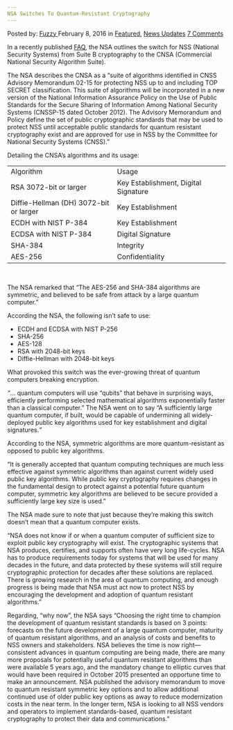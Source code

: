 ```yaml
---
NSA Switches To Quantum-Resistant Cryptography
---
```

<article class="post-listing post-13173 post type-post status-publish format-standard has-post-thumbnail hentry category-deepdot-news category-news-updates tag-cryptography tag-nsa tag-quantumresistant tag-switches">
    <div class="post-inner">
        <span>Posted by: <a href="https://www.deepdotweb.com/author/fuzzy/" title="">Fuzzy </a></span>
    <span>February 8, 2016</span>
    <span>in <a href="https://www.deepdotweb.com/category/deepdot-news/" rel="category tag">Featured</a>, <a href="https://www.deepdotweb.com/category/news-updates/" rel="category tag">News Updates</a></span>
    <span><a href="https://www.deepdotweb.com/2016/02/08/nsa-switches-to-quantum-resistant-cryptography/#comments">7 Comments</a></span>
    </p>
    <div class="clear"></div>
    <div class="entry">
    <p>In a recently published <a href="https://www.iad.gov/iad/customcf/openAttachment.cfm?FilePath=/iad/library/ia-guidance/ia-solutions-for-classified/algorithm-guidance/assets/public/upload/CNSA-Suite-and-Quantum-Computing-FAQ.pdf&amp;WpKes=aF6woL7fQp3dJicDQFZVNrsPCxb58LrERpG7tK">FAQ</a>, the NSA outlines the switch for NSS (National Security Systems) from Suite B cryptography to the CNSA (Commercial National Security Algorithm Suite).</p>
    <p>The NSA describes the CNSA as a “suite of algorithms identified in CNSS Advisory Memorandum 02-15 for protecting NSS up to and including TOP SECRET classification. This suite of algorithms will be incorporated in a new version of the National Information Assurance Policy on the Use of Public Standards for the Secure Sharing of Information Among National Security Systems (CNSSP-15 dated October 2012). The Advisory Memorandum and Policy define the set of public cryptographic standards that may be used to protect NSS until acceptable public standards for quantum resistant cryptography exist and are approved for use in NSS by the Committee for National Security Systems (CNSS).”</p>
    <p>Detailing the CNSA&#8217;s algorithms and its usage:</p>
    <table width="643">
    <tbody>
    <tr>
    <td width="321">Algorithm</td>
    <td width="321">Usage</td>
    </tr>
    <tr>
    <td width="321">RSA 3072-bit or larger</td>
    <td width="321">Key Establishment, Digital Signature</td>
    </tr>
    <tr>
    <td width="321">Diffie-Hellman (DH) 3072-bit or larger</td>
    <td width="321">Key Establishment</td>
    </tr>
    <tr>
    <td width="321">ECDH with NIST P-384</td>
    <td width="321">Key Establishment</td>
    </tr>
    <tr>
    <td width="321">ECDSA with NIST P-384</td>
    <td width="321">Digital Signature</td>
    </tr>
    <tr>
    <td width="321">SHA-384</td>
    <td width="321">Integrity</td>
    </tr>
    <tr>
    <td width="321">AES-256</td>
    <td width="321">Confidentiality</td>
    </tr>
    </tbody>
    </table>
    <p>&nbsp;</p>
    <p>The NSA remarked that “The AES-256 and SHA-384 algorithms are symmetric, and believed to be safe from attack by a large quantum computer.”</p>
    <p>According the NSA, the following isn&#8217;t safe to use:</p>
    <ul>
    <li>ECDH and ECDSA with NIST P-256</li>
    <li>SHA-256</li>
    <li>AES-128</li>
    <li>RSA with 2048-bit keys</li>
    <li>Diffie-Hellman with 2048-bit keys</li>
    </ul>
    <p>What provoked this switch was the ever-growing threat of quantum computers breaking encryption.</p>
    <p><em>“</em>&#8230; quantum computers will use “qubits” that behave in surprising ways, efficiently performing selected mathematical algorithms exponentially faster than a classical computer.” The NSA went on to say “A sufficiently large quantum computer, if built, would be capable of undermining all widely-deployed public key algorithms used for key establishment and digital signatures.<em>”</em></p>
    <p>According to the NSA, symmetric algorithms are more quantum-resistant as opposed to public key algorithms.</p>
    <p>“It is generally accepted that quantum computing techniques are much less effective against symmetric algorithms than against current widely used public key algorithms. While public key cryptography requires changes in the fundamental design to protect against a potential future quantum computer, symmetric key algorithms are believed to be secure provided a sufficiently large key size is used.”</p>
    <p>The NSA made sure to note that just because they&#8217;re making this switch doesn&#8217;t mean that a quantum computer exists.</p>
    <p>“NSA does not know if or when a quantum computer of sufficient size to exploit public key cryptography will exist. The cryptographic systems that NSA produces, certifies, and supports often have very long life-cycles. NSA has to produce requirements today for systems that will be used for many decades in the future, and data protected by these systems will still require cryptographic protection for decades after these solutions are replaced. There is growing research in the area of quantum computing, and enough progress is being made that NSA must act now to protect NSS by encouraging the development and adoption of quantum resistant algorithms.”</p>
    <p>Regarding, “why now”, the NSA says “Choosing the right time to champion the development of quantum resistant standards is based on 3 points: forecasts on the future development of a large quantum computer, maturity of quantum resistant algorithms, and an analysis of costs and benefits to NSS owners and stakeholders. NSA believes the time is now right—consistent advances in quantum computing are being made, there are many more proposals for potentially useful quantum resistant algorithms than were available 5 years ago, and the mandatory change to elliptic curves that would have been required in October 2015 presented an opportune time to make an announcement. NSA published the advisory memorandum to move to quantum resistant symmetric key options and to allow additional continued use of older public key options as away to reduce modernization costs in the near term. In the longer term, NSA is looking to all NSS vendors and operators to implement standards-based, quantum resistant cryptography to protect their data and communications.”</p>
    </div>
    <span style="display:none"><a href="https://www.deepdotweb.com/tag/cryptography/" rel="tag">cryptography</a> <a href="https://www.deepdotweb.com/tag/nsa/" rel="tag">nsa</a> <a href="https://www.deepdotweb.com/tag/quantumresistant/" rel="tag">quantumresistant</a> <a href="https://www.deepdotweb.com/tag/switches/" rel="tag">switches</a></span> <span style="display:none" class="updated">2016-02-08</span>
    <div style="display:none" class="vcard author" itemprop="author" itemscope itemtype="http://schema.org/Person"><strong class="fn" itemprop="name"><a href="https://www.deepdotweb.com/author/fuzzy/" title="Posts by Fuzzy" rel="author">Fuzzy</a></strong></div>
    </div>
</article>

